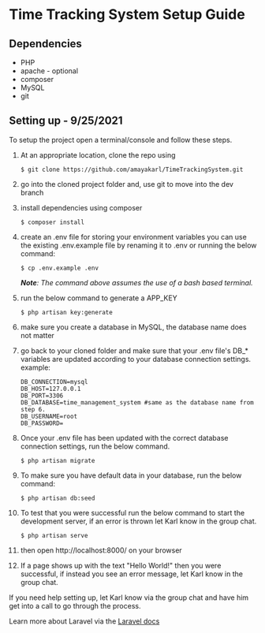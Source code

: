 # Time Tracking System Setup Guide

## Dependencies
- PHP
- apache - optional
- composer
- MySQL
- git

## Setting up - 9/25/2021
To setup the project open a terminal/console and follow these steps.
1. At an appropriate location, clone the repo using 
    ```
   $ git clone https://github.com/amayakarl/TimeTrackingSystem.git 
    ```
2. go into the cloned project folder and, use git to move into the dev branch
3. install dependencies using composer
    ```
    $ composer install
    ```    
4. create an .env file for storing your environment variables you can use the existing .env.example file by renaming it to .env or running the below command:   
    ```
    $ cp .env.example .env
    ```
    ***Note**: The command above assumes the use of a bash based terminal.*
5. run the below command to generate a APP_KEY
    ```
    $ php artisan key:generate
    ```
6. make sure you create a database in MySQL, the database name does not matter
7. go back to your cloned folder and make sure that your .env file's DB_* variables are updated according to your database connection settings.   
    example:
    ```
    DB_CONNECTION=mysql
    DB_HOST=127.0.0.1
    DB_PORT=3306
    DB_DATABASE=time_management_system #same as the database name from step 6.
    DB_USERNAME=root
    DB_PASSWORD=
    ```
8. Once your .env file has been updated with the correct database connection settings, run the below command.
    ```
    $ php artisan migrate
    ```
9. To make sure you have default data in your database, run the below command:
    ```
    $ php artisan db:seed
    ```

10. To test that you were successful run the below command to start the development server, if an error is thrown let Karl know in the group chat.
    ```
    $ php artisan serve
    ```
11. then open http://localhost:8000/ on your browser
12. If a page shows up with the text "Hello World!" then you were successful, if instead you see an error message, let Karl know in the group chat.

If you need help setting up, let Karl know via the group chat and have him get into a call to go through the process.

Learn more about Laravel via the [Laravel docs](https://laravel.com/docs/8.x)